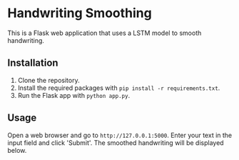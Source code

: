 # Handwriting Smoothing

This is a Flask web application that uses a LSTM model to smooth handwriting.

## Installation

1. Clone the repository.
2. Install the required packages with `pip install -r requirements.txt`.
3. Run the Flask app with `python app.py`.

## Usage

Open a web browser and go to `http://127.0.0.1:5000`. Enter your text in the input field and click 'Submit'. The smoothed handwriting will be displayed below.
